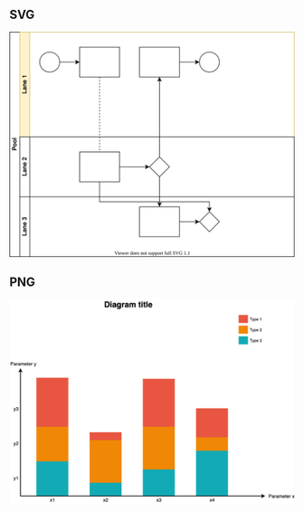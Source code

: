## SVG
[![Database Schema](test.svg)](https://app.diagrams.net/?libs=general&mode=github#Hrafenden%2Fdrawio-test%2Fmaster%2Ftest.svg)

## PNG


[![Database Schema](Untitled%20Diagram.png)](https://app.diagrams.net/?libs=general&mode=github#Hrafenden%2Fdrawio-test%2Fmaster%2FUntitled%20Diagram.png)
